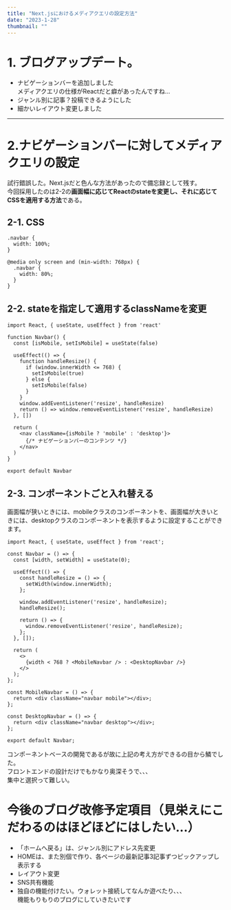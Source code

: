 ```yaml
---
title: "Next.jsにおけるメディアクエリの設定方法"
date: "2023-1-28"
thumbnail: ""
---
```


# 1. ブログアップデート。
- ナビゲーションバーを追加しました  
メディアクエリの仕様がReactだと癖があったんですね...
- ジャンル別に記事？投稿できるようにした
- 細かいレイアウト変更しました
---
# 2.ナビゲーションバーに対してメディアクエリの設定
試行錯誤した。Next.jsだと色んな方法があったので備忘録として残す。  
今回採用したのは2-2の**画面幅に応じてReactのstateを変更し、それに応じてCSSを適用する方法**である。

## 2-1. CSS
```
.navbar {
  width: 100%;
}

@media only screen and (min-width: 768px) {
  .navbar {
    width: 80%;
  }
}
```
## 2-2. stateを指定して適用するclassNameを変更
```
import React, { useState, useEffect } from 'react'

function Navbar() {
  const [isMobile, setIsMobile] = useState(false)

  useEffect(() => {
    function handleResize() {
      if (window.innerWidth <= 768) {
        setIsMobile(true)
      } else {
        setIsMobile(false)
      }
    }
    window.addEventListener('resize', handleResize)
    return () => window.removeEventListener('resize', handleResize)
  }, [])

  return (
    <nav className={isMobile ? 'mobile' : 'desktop'}>
      {/* ナビゲーションバーのコンテンツ */}
    </nav>
  )
}

export default Navbar

```
## 2-3. コンポーネントごと入れ替える
画面幅が狭いときには、mobileクラスのコンポーネントを、画面幅が大きいときには、desktopクラスのコンポーネントを表示するように設定することができます。  

```
import React, { useState, useEffect } from 'react';

const Navbar = () => {
  const [width, setWidth] = useState(0);

  useEffect(() => {
    const handleResize = () => {
      setWidth(window.innerWidth);
    };

    window.addEventListener('resize', handleResize);
    handleResize();

    return () => {
      window.removeEventListener('resize', handleResize);
    };
  }, []);

  return (
    <>
      {width < 768 ? <MobileNavbar /> : <DesktopNavbar />}
    </>
  );
};

const MobileNavbar = () => {
  return <div className="navbar mobile"></div>;
};

const DesktopNavbar = () => {
  return <div className="navbar desktop"></div>;
};

export default Navbar;

```  
コンポーネントベースの開発であるが故に上記の考え方ができるの目から鱗でした。   
フロントエンドの設計だけでもかなり奥深そうで、、、  
集中と選択って難しい。


# 今後のブログ改修予定項目（見栄えにこだわるのはほどほどにはしたい...）
- 「ホームへ戻る」は、ジャンル別にアドレス先変更
- HOMEは、また別個で作り、各ページの最新記事3記事ずつピックアップし表示する
- レイアウト変更
- SNS共有機能
- 独自の機能付けたい。ウォレット接続してなんか遊べたり、、、  
機能もりもりのブログにしていきたいです